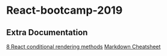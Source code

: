 # React-bootcamp-2019

## Extra Documentation

[8 React conditional rendering methods](https://blog.logrocket.com/conditional-rendering-in-react-c6b0e5af381e/)
[Markdown Cheatsheet](https://github.com/adam-p/markdown-here/wiki/Markdown-Cheatsheet)
